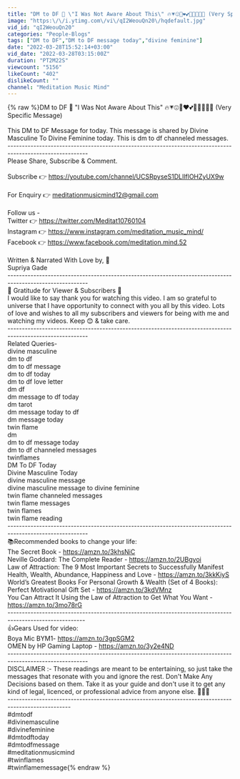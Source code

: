 ```yaml
---
title: "DM to DF 💌 \"I Was Not Aware About This\" 🔥💗😍💖❤️💕💞🥰💓😘💝 (Very Specific Message)"
image: "https:\/\/i.ytimg.com\/vi\/qI2WeouQn20\/hqdefault.jpg"
vid_id: "qI2WeouQn20"
categories: "People-Blogs"
tags: ["DM to DF","DM to DF message today","divine feminine"]
date: "2022-03-28T15:52:14+03:00"
vid_date: "2022-03-28T03:15:00Z"
duration: "PT2M22S"
viewcount: "5156"
likeCount: "402"
dislikeCount: ""
channel: "Meditation Music Mind"
---
```

{% raw %}DM to DF 💌 &quot;I Was Not Aware About This&quot; 🔥💗😍💖❤️💕💞🥰💓😘💝 (Very Specific Message)<br /><br />This DM to DF Message for today. This message is shared by Divine Masculine To Divine Feminine today. This is dm to df channeled messages.<br />----------------------------------------------------------------------------------------------------------<br />Please Share, Subscribe &amp; Comment.<br /><br />Subscribe 👉 <a rel="nofollow" target="blank" href="https://youtube.com/channel/UCSRpyseS1DLIlflOHZyUX9w">https://youtube.com/channel/UCSRpyseS1DLIlflOHZyUX9w</a><br /><br />For Enquiry 👉 meditationmusicmind12@gmail.com<br /><br />Follow us - <br />Twitter 👉  <a rel="nofollow" target="blank" href="https://twitter.com/Meditat10760104">https://twitter.com/Meditat10760104</a><br />Instagram 👉  <a rel="nofollow" target="blank" href="https://www.instagram.com/meditation_music_mind/">https://www.instagram.com/meditation_music_mind/</a><br />Facebook 👉 <a rel="nofollow" target="blank" href="https://www.facebook.com/meditation.mind.52">https://www.facebook.com/meditation.mind.52</a><br /><br />Written &amp; Narrated With Love by, 💖 <br />Supriya Gade<br />----------------------------------------------------------------------------------------------------------<br />💖 Gratitude for Viewer &amp; Subscribers 💖 <br />I would like to say thank you for watching this video. I am so grateful to universe that I have opportunity to connect with you all by this video. Lots of love and wishes to all my subscribers and viewers for being with me and watching my videos. Keep 😊 &amp; take care. <br />----------------------------------------------------------------------------------------------------------<br />Related Queries-<br />divine masculine<br />dm to df<br />dm to df message<br />dm to df today<br />dm to df love letter<br />dm df<br />dm message to df today<br />dm tarot<br />dm message today to df<br />dm message today<br />twin flame<br />dm<br />dm to df message today<br />dm to df channeled messages<br />twinflames<br />DM To DF Today<br />Divine Masculine Today<br />divine masculine message<br />divine masculine message to divine feminine<br />twin flame channeled messages<br />twin flame messages<br />twin flames<br />twin flame reading<br />----------------------------------------------------------------------------------------------------------<br />📚Recommended books to change your life:<br />The Secret Book - <a rel="nofollow" target="blank" href="https://amzn.to/3khsNiC">https://amzn.to/3khsNiC</a><br />Neville Goddard: The Complete Reader - <a rel="nofollow" target="blank" href="https://amzn.to/2UBgyoi">https://amzn.to/2UBgyoi</a><br />Law of Attraction: The 9 Most Important Secrets to Successfully Manifest Health, Wealth, Abundance, Happiness and Love - <a rel="nofollow" target="blank" href="https://amzn.to/3kkKiyS">https://amzn.to/3kkKiyS</a><br />World’s Greatest Books For Personal Growth &amp; Wealth (Set of 4 Books): Perfect Motivational Gift Set - <a rel="nofollow" target="blank" href="https://amzn.to/3kdVMnz">https://amzn.to/3kdVMnz</a><br />You Can Attract It Using the Law of Attraction to Get What You Want - <a rel="nofollow" target="blank" href="https://amzn.to/3mo78rG">https://amzn.to/3mo78rG</a><br />---------------------------------------------------------------------------------------------------------<br />👍Gears Used for video:<br />Boya Mic BYM1- <a rel="nofollow" target="blank" href="https://amzn.to/3gpSGM2">https://amzn.to/3gpSGM2</a><br />OMEN by HP Gaming Laptop - <a rel="nofollow" target="blank" href="https://amzn.to/3y2e4ND">https://amzn.to/3y2e4ND</a><br />----------------------------------------------------------------------------------------------------------<br />DISCLAIMER :- These readings are meant to be entertaining, so just take the messages that resonate with you and ignore the rest. Don't Make Any Decisions based on them. Take it as your guide and don't use it to get any kind of legal, licenced, or professional advice from anyone else. 🙏🏻😇<br />----------------------------------------------------------------------------------------------------<br />#dmtodf <br />#divinemasculine <br />#divinefeminine <br />#dmtodftoday <br />#dmtodfmessage <br />#meditationmusicmind <br />#twinflames <br />#twinflamemessage{% endraw %}

